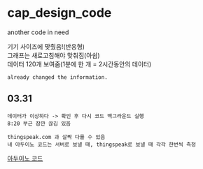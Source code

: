 # cap_design_code
another code in need

기기 사이즈에 맞췄음!(반응형)  
그래프는 새로고침해야 맞춰짐(아쉽)  
데이터 120개 보여줌(1분에 한 개 = 2시간동안의 데이터)  
```
already changed the information.
```
## 03.31
```
데이터가 이상하다 -> 확인 후 다시 코드 백그라운드 실행
8:20 부근 잠깐 끊김 있음
```
```
thingspeak.com 과 살짝 다를 수 있음
내 아두이노 코드는 서버로 보낼 때, thingspeak로 보낼 때 각각 한번씩 측정
```
[아두이노 코드](https://github.com/micaellajimini/Capstone_design)
